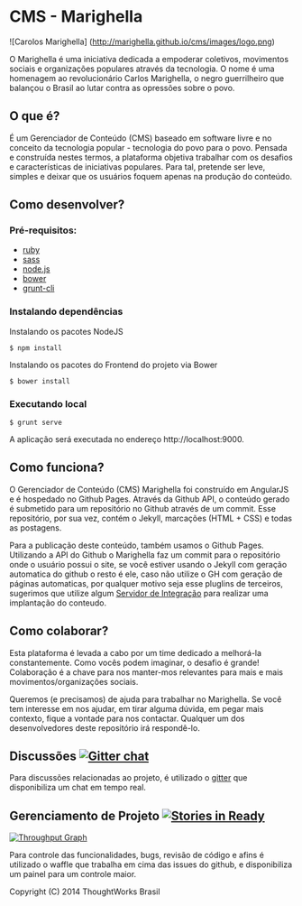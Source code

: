 # CMS - Marighella

![Carolos Marighella]
(http://marighella.github.io/cms/images/logo.png)

O Marighella é uma iniciativa dedicada a empoderar coletivos, movimentos sociais e organizações populares através da tecnologia. O nome é uma homenagem ao revolucionário Carlos Marighella, o negro guerrilheiro que balançou o Brasil ao lutar contra as opressões sobre o povo.

## O que é?

É um Gerenciador de Conteúdo (CMS) baseado em software livre e no conceito da tecnologia popular - tecnologia do povo para o povo. Pensada e construída nestes termos, a plataforma objetiva trabalhar com os desafios e características de iniciativas populares. Para tal, pretende ser leve, simples e deixar que os usuários foquem apenas na produção do conteúdo.

## Como desenvolver?

### Pré-requisitos:
* [ruby](https://www.ruby-lang.org/en/installation/)
* [sass](http://sass-lang.com/install)
* [node.js](https://github.com/joyent/node/wiki/Installing-Node.js-via-package-manager)
* [bower](http://bower.io/#install-bower)
* [grunt-cli](http://gruntjs.com/getting-started)

### Instalando dependências


Instalando os pacotes NodeJS

``
$ npm install
``

Instalando os pacotes do Frontend do projeto via Bower

``
$ bower install
``


### Executando local
``
$ grunt serve
``

A aplicação será executada no endereço http://localhost:9000.



## Como funciona?

O Gerenciador de Conteúdo (CMS) Marighella foi construído em AngularJS e é hospedado no Github Pages. Através da Github API, o conteúdo gerado é submetido para um repositório no Github através de um commit. Esse repositório, por sua vez, contém o Jekyll, marcações (HTML + CSS) e todas as postagens.

Para a publicação deste conteúdo, também usamos o Github Pages. Utilizando a API do Github o Marighella faz um commit para o repositório onde o usuário possui o site, se você estiver usando o Jekyll com geração automatica do github o resto é ele, caso não utilize o GH com geração de páginas automaticas, por qualquer motivo seja esse pluglins de terceiros, sugerimos que utilize algum [Servidor de Integração](snapi-ci.com) para realizar uma implantação do conteudo. 

## Como colaborar?

Esta plataforma é levada a cabo por um time dedicado a melhorá-la constantemente. Como vocês podem imaginar, o desafio é grande! Colaboração é a chave para nos manter-mos relevantes para mais e mais movimentos/organizações sociais.

Queremos (e precisamos) de ajuda para trabalhar no Marighella. Se você tem interesse em nos ajudar, em tirar alguma dúvida, em pegar mais contexto, fique a vontade para nos contactar. Qualquer um dos desenvolvedores deste repositório irá respondê-lo.

## Discussões [![Gitter chat](https://badges.gitter.im/marighella/cms.png)](https://gitter.im/marighella/cms)

Para discussões relacionadas ao projeto, é utilizado o [gitter](https://gitter.im) que disponibiliza
um chat em tempo real.

## Gerenciamento de Projeto [![Stories in Ready](https://badge.waffle.io/marighella/cms.png?label=ready&title=Ready)](https://waffle.io/marighella/cms)

[![Throughput Graph](https://graphs.waffle.io/marighella/cms/throughput.svg)](https://waffle.io/marighella/cms/metrics)

Para controle das funcionalidades, bugs, revisão de código e afins é utilizado o waffle que trabalha em cima das issues do github, e disponibiliza um painel para um controle maior.




Copyright (C) 2014  ThoughtWorks Brasil
